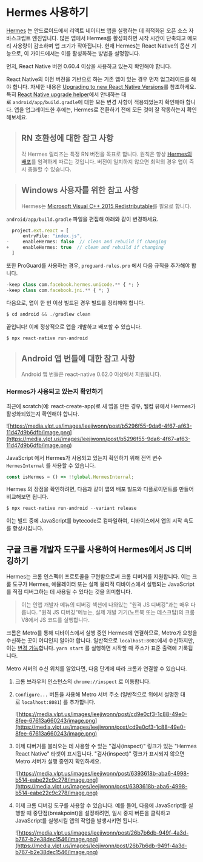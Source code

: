 # Hermes 사용하기

[Hermes](https://hermesengine.dev/) 는 안드로이드에서 리액트 네이티브 앱을 실행하는 데 최적화된 오픈 소스 자바스크립트 엔진입니다. 많은 앱에서 Hermes를 활성화하면 시작 시간이 단축되고 메모리 사용량이 감소하며 앱 크기가 작아집니다. 현재 Hermes는 React Native의 옵션 기능으로, 이 가이드에서는 이를 활성화하는 방법을 설명합니다. 

먼저, React Native 버전 0.60.4 이상을 사용하고 있는지 확인해야 합니다. 

React Native의 이전 버전을 기반으로 하는 기존 앱이 있는 경우 먼저 업그레이드를 해야 합니다. 자세한 내용은 [Upgrading to new React Native Versions](https://reactnative.dev/docs/upgrading)를 참조하세요. 특히 [React Native upgrade helper](https://react-native-community.github.io/upgrade-helper/?from=0.59.0)에서 안내하는 대로 `android/app/build.gradle`에 대한 모든 변경 사항이 적용되었는지 확인해야 합니다. 앱을 업그레이드한 후에는, Hermes로 전환하기 전에 모든 것이 잘 작동하는지 확인해보세요.

> ## RN 호환성에 대한 참고 사항
>
> 각 Hermes 릴리즈는 특정 RN 버전을 목표로 합니다. 원칙은 항상 [Hermes의 배포](https://github.com/facebook/hermes/releases)를 엄격하게 따르는 것입니다. 버전이 일치하지 않으면 최악의 경우 앱이 즉시 충돌할 수 있습니다.

> ## Windows 사용자를 위한 참고 사항
> 
> Hermes는 [Microsoft Visual C++ 2015 Redistributable](https://www.microsoft.com/en-us/download/details.aspx?id=48145)를 필요로 합니다. 

`android/app/build.gradle` 파일을 편집해 아래와 같이 변경하세요. 
```jsx
  project.ext.react = [
      entryFile: "index.js",
-     enableHermes: false  // clean and rebuild if changing
+     enableHermes: true  // clean and rebuild if changing
  ]
```
또한 ProGuard를 사용하는 경우, `proguard-rules.pro` 에서 다음 규칙을 추가해야 합니다. 
```jsx
-keep class com.facebook.hermes.unicode.** { *; }
-keep class com.facebook.jni.** { *; }
```

다음으로, 앱이 한 번 이상 빌드된 경우 빌드를 정리해야 합니다. 
```jsx
$ cd android && ./gradlew clean
```

끝입니다! 이제 정상적으로 앱을 개발하고 배포할 수 있습니다.

```jsx
$ npx react-native run-android
```

> ## Android 앱 번들에 대한 참고 사항
>
> Android 앱 번들은 react-native 0.62.0 이상에서 지원됩니다. 

### Hermes가 사용되고 있는지 확인하기
최근에 scratch(예: react-create-app)로 새 앱을 만든 경우, 웰컴 뷰에서 Hermes가 활성화되었는지 확인해야 합니다. 

![https://media.vlpt.us/images/leejiwonn/post/b5296f55-9da6-4f67-af63-11d47d9b6dfb/image.png](https://media.vlpt.us/images/leejiwonn/post/b5296f55-9da6-4f67-af63-11d47d9b6dfb/image.png)

JavaScript 에서 Hermes가 사용되고 있는지 확인하기 위해 전역 변수 `HermesInternal` 를 사용할 수 있습니다. 

```jsx
const isHermes = () => !!global.HermesInternal;
```

Hermes 의 장점을 확인하려면, 다음과 같이 앱의 배포 빌드와 디플로이먼트를 만들어 비교해보면 됩니다. 
```jsx
$ npx react-native run-android --variant release
```
이는 빌드 중에 JavaScript를 bytecode로 컴파일하여, 디바이스에서 앱의 시작 속도를 향상시킵니다. 

## 구글 크롬 개발자 도구를 사용하여 Hermes에서 JS 디버깅하기

Hermes는 크롬 인스펙터 프로토콜을 구현함으로써 크롬 디버거를 지원합니다. 이는 크롬 도구가 Hermes, 에뮬레이터 또는 실제 물리적 디바이스에서 실행되는 JavaScript를 직접 디버그하는 데 사용될 수 있다는 것을 의미합니다. 

> 이는 인앱 개발자 메뉴의 디버깅 섹션에 나와있는 "원격 JS 디버깅"과는 매우 다릅니다. "원격 JS 디버깅"메뉴는, 실제 개발 기기(노트북 또는 데스크탑)의 크롬 V8에서 JS 코드를 실행합니다. 

크롬은 Metro를 통해 디바이스에서 실행 중인 Hermes에 연결하므로, Metro가 요청을 수신하는 곳이 어디인지 알아야 합니다. 
일반적으로 `localhost:8081`에서 수신하지만, 이는 [변경 가능](https://facebook.github.io/metro/docs/configuration/)합니다. `yarn start` 를 실행하면 시작할 때 주소가 표준 출력에 기록됩니다. 

Metro 서버의 수신 위치를 알았다면, 다음 단계에 따라 크롬과 연결할 수 있습니다. 

1. 크롬 브라우저 인스턴스의 `chrome://inspect` 로 이동합니다. 
2. `Configure...` 버튼을 사용해 Metro 서버 주소 (일반적으로 위에서 설명한 대로 `localhost:8081`) 를 추가합니다. 

	![https://media.vlpt.us/images/leejiwonn/post/cd9e0cf3-1c88-49e0-8fee-67613a660243/image.png](https://media.vlpt.us/images/leejiwonn/post/cd9e0cf3-1c88-49e0-8fee-67613a660243/image.png)

3. 이제 디버거를 불러오는 데 사용할 수 있는 "검사(inspect)" 링크가 있는 "Hermes React Native" 타겟이 표시됩니다. "검사(inspect)" 링크가 표시되지 않으면 Metro 서버가 실행 중인지 확인하세요. 

    ![https://media.vlpt.us/images/leejiwonn/post/6393618b-aba6-4998-b514-eabe22c9c278/image.png](https://media.vlpt.us/images/leejiwonn/post/6393618b-aba6-4998-b514-eabe22c9c278/image.png)

4. 이제 크롬 디버깅 도구를 사용할 수 있습니다. 예를 들어, 다음에 JavaScript를 실행할 때 중단점(breakpoint)을 설정하려면, 일시 중지 버튼을 클릭하고 JavaScript를 실행시킬 앱의 작업을 발생시키면 됩니다. 

    ![https://media.vlpt.us/images/leejiwonn/post/26b7b6db-949f-4a3d-b767-b2e38dec1546/image.png](https://media.vlpt.us/images/leejiwonn/post/26b7b6db-949f-4a3d-b767-b2e38dec1546/image.png)
